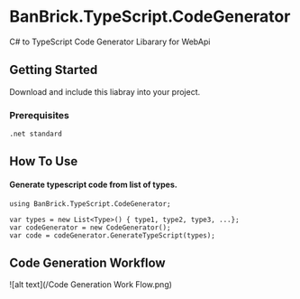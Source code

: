 # BanBrick.TypeScript.CodeGenerator
C# to TypeScript Code Generator Libarary for WebApi

## Getting Started

Download and include this liabray into your project.

### Prerequisites

```
.net standard
```


## How To Use

#### Generate typescript code from list of types.

```
using BanBrick.TypeScript.CodeGenerator;

var types = new List<Type>() { type1, type2, type3, ...};
var codeGenerator = new CodeGenerator();
var code = codeGenerator.GenerateTypeScript(types);
```


## Code Generation Workflow
![alt text](/Code Generation Work Flow.png)
